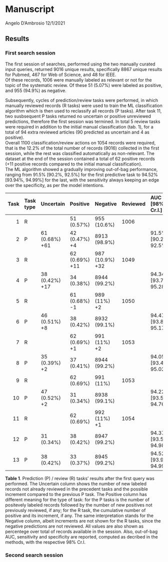 Manuscript
================
Angelo D’Ambrosio
12/1/2021

## Results

### First search session

The first session of searches, performed using the two manually curated
input queries, returned 9016 unique results, specifically 8867 unique
results for Pubmed, 467 for Web of Science, and 48 for IEEE.  
Of these records, 1006 were manually labeled as relevant or not for the
topic of the systematic review. Of these 51 (5.07%) were labeled as
positive, and 955 (94.9%) as negative.

Subsequently, cycles of prediction/review tasks were performed, in which
manually reviewed records (R tasks) were used to train the ML
classification algorithm which is then used to reclassify all records (P
tasks). After task 11, two susbsequent P tasks returned no uncertain or
positive unreviewed predictions, therefore the first session was
termined. In total 5 review tasks were required in addition to the
initial manual classification (tab. 1), for a total of 94 extra reviewed
articles (90 predicted as uncertain and 4 as positive).  
Overall 1100 classification/review actions on 1054 records were
required, that is the 12.2% of the total number of records (9016)
collected in the first session, while the rest was classified
automatically as non-relevant. The dataset at the end of the session
contained a total of 62 positive records (+11 positive records compared
to the initial manual classification).  
The ML algorithm showed a gradually improving out-of-bag performance,
ranging from 91.5% \[90.2%, 92.5%\] for the first predictive task to
94.52% \[93.94%, 94.99%\] for the last, with the sensitivity always
keeping an edge over the specificity, as per the model intentions.

| Task | Task type | Uncertain      | Positive       | Negative        | Reviewed | AUC \[98% Cr.I.\]         | Sensitivity \[98% Cr.I.\] | Specificity \[98% Cr.I.\] |
|-----:|:----------|:---------------|:---------------|:----------------|:---------|:--------------------------|:--------------------------|:--------------------------|
|    1 | R         |                | 51 (0.57%)     | 955 (10.6%)     | 1006     |                           |                           |                           |
|    2 | P         | 61 (0.68%) +61 | 42 (0.47%) +4  | 8913 (98.9%)    |          | 91.5% \[90.2%, 92.5%\]    | 86.5% \[83.3%, 89.1%\]    | 86.3% \[84.0%, 88.5%\]    |
|    3 | R         |                | 62 (0.69%) +11 | 987 (10.9%) +32 | 1049     |                           |                           |                           |
|    4 | P         | 38 (0.42%) +17 | 34 (0.38%)     | 8944 (99.2%)    |          | 94.34% \[93.70%, 95.28%\] | 91.5% \[89.2%, 94.0%\]    | 87.8% \[85.8%, 89.5%\]    |
|    5 | R         |                | 61 (0.68%) -1  | 989 (11%) +2    | 1050     |                           |                           |                           |
|    6 | P         | 46 (0.51%) +8  | 38 (0.42%)     | 8932 (99.1%)    |          | 94.47% \[93.86%, 95.17%\] | 91.1% \[89.2%, 93.2%\]    | 88.4% \[86.2%, 90.5%\]    |
|    7 | R         |                | 62 (0.69%) +1  | 991 (11%) +2    | 1053     |                           |                           |                           |
|    8 | P         | 35 (0.39%) +2  | 37 (0.41%)     | 8944 (99.2%)    |          | 94.05% \[93.41%, 95.02%\] | 90.9% \[88.9%, 92.8%\]    | 87.6% \[85.7%, 89.5%\]    |
|    9 | R         |                | 62 (0.69%)     | 991 (11%)       | 1053     |                           |                           |                           |
|   10 | P         | 47 (0.52%) +2  | 31 (0.34%)     | 8938 (99.1%)    |          | 94.22% \[93.52%, 94.76%\] | 90.9% \[88.9%, 92.7%\]    | 87.9% \[85.6%, 89.9%\]    |
|   11 | R         |                | 62 (0.69%)     | 992 (11%) +1    | 1054     |                           |                           |                           |
|   12 | P         | 31 (0.34%)     | 38 (0.42%)     | 8947 (99.2%)    |          | 94.37% \[93.54%, 94.98%\] | 91.5% \[89.1%, 93.4%\]    | 87.5% \[85.7%, 89.5%\]    |
|   13 | P         | 38 (0.42%)     | 33 (0.37%)     | 8945 (99.2%)    |          | 94.52% \[93.94%, 94.99%\] | 91.3% \[89.3%, 93.0%\]    | 88.0% \[86.3%, 89.7%\]    |

**Table 1**. Prediction (P) / review (R) tasks’ results after the first
query was performed. The Uncertain column shows the number of new
labeled records not already reviewed in the precedent tasks and the
possible increment compared to the previous P task. The Positive column
has different meaning for the type of task: for the P tasks is the
number of positevely labeled records followed by the number of new
positives not previously reviewed, if any; for the R task, the
cumulative number of positive and its increment, if any. The same
interpretation stands for the Negative column, albeit increments are not
shown for the R tasks, since the negative predictions are not reviewed.
All values are also shown as percentege over total of records available
in the session. Also, out-of-bag AUC, sensitivity and specificity are
reported, computed as decribed in the methods, with the respective 98%
Cr.I.

### Second search session
